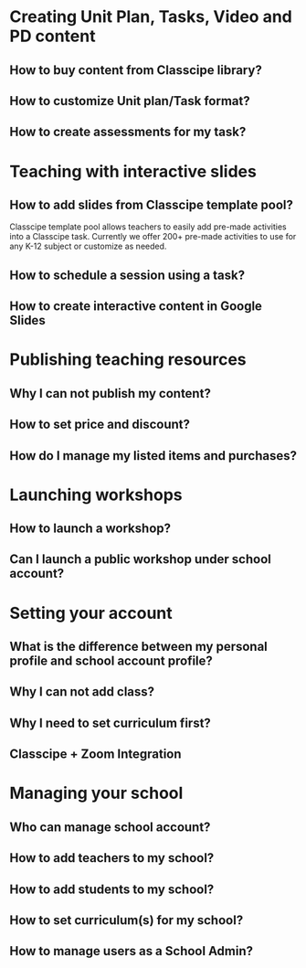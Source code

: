 # Creating Unit Plan, Tasks, Video and PD content
## How to buy content from Classcipe library?
## How to customize Unit plan/Task format?
## How to create assessments for my task?

# Teaching with interactive slides
## How to add slides from Classcipe template pool?
Classcipe template pool allows teachers to easily add pre-made activities into a Classcipe task. Currently we offer 200+ pre-made activities to use for any K-12 subject or customize as needed.
## How to schedule a session using a task?
## How to create interactive content in Google Slides

# Publishing teaching resources
## Why I can not publish my content?
## How to set price and discount?
## How do I manage my listed items and purchases?

# Launching workshops
## How to launch a workshop?
## Can I launch a public workshop under school account?

# Setting your account
## What is the difference between my personal profile and school account profile?
## Why I can not add class?
## Why I need to set curriculum first?
## Classcipe + Zoom Integration

# Managing your school
## Who can manage school account?
## How to add teachers to my school?
## How to add students to my school?
## How to set curriculum(s) for my school?
## How to manage users as a School Admin?
